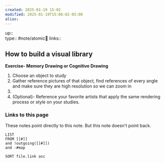 ```yaml
---
created: 2025-01-19 15:02
modified: 2025-01-19T15:06:02-05:00
alias: 
---
```

up::  
type:: #note/atomic🌳 
links:: 
## How to build a visual library

**Exercise- Memory Drawing or Cognitive Drawing**
1. Choose an object to study
2. Gather reference pictures of that object, find references of every angle and make sure they are high resolution so we can zoom in
3. 
4. (Optional)- Reference your favorite artists that apply the same rendering process or style on your studies. 

### Links to this page
These notes point directly to this note. But this note doesn't point back.
```dataview
LIST
FROM [[#]]
and !outgoing([[#]])
and -#map

SORT file.link asc
```



